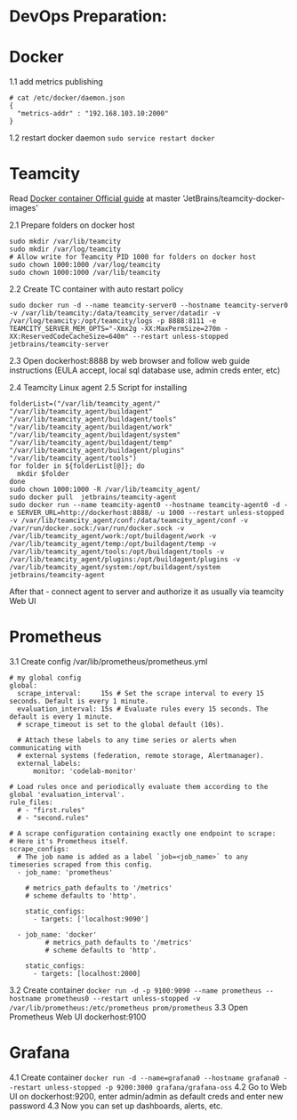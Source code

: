 # DevOps Preparation:

# Docker
1.1 add metrics publishing
```
# cat /etc/docker/daemon.json
{
  "metrics-addr" : "192.168.103.10:2000"
}
```
1.2 restart docker daemon
```sudo service restart docker```

# Teamcity
Read [Docker container Official guide](teamcity-docker-images/dockerhub/teamcity-server/README.md) at master 'JetBrains/teamcity-docker-images'

2.1 Prepare folders on docker host
```
sudo mkdir /var/lib/teamcity
sudo mkdir /var/log/teamcity
# Allow write for Teamcity PID 1000 for folders on docker host
sudo chown 1000:1000 /var/log/teamcity
sudo chown 1000:1000 /var/lib/teamcity
```

2.2 Create TC container with auto restart policy
```
sudo docker run -d --name teamcity-server0 --hostname teamcity-server0 -v /var/lib/teamcity:/data/teamcity_server/datadir -v /var/log/teamcity:/opt/teamcity/logs -p 8888:8111 -e TEAMCITY_SERVER_MEM_OPTS="-Xmx2g -XX:MaxPermSize=270m -XX:ReservedCodeCacheSize=640m" --restart unless-stopped jetbrains/teamcity-server
```

2.3 Open dockerhost:8888 by web browser and follow web guide instructions (EULA accept, local sql database use, admin creds enter, etc)

2.4 Teamcity Linux agent
2.5 Script for installing
```
folderList=("/var/lib/teamcity_agent/" "/var/lib/teamcity_agent/buildagent" "/var/lib/teamcity_agent/buildagent/tools" "/var/lib/teamcity_agent/buildagent/work" "/var/lib/teamcity_agent/buildagent/system" "/var/lib/teamcity_agent/buildagent/temp" "/var/lib/teamcity_agent/buildagent/plugins" "/var/lib/teamcity_agent/tools")
for folder in ${folderList[@]}; do
  mkdir $folder
done
sudo chown 1000:1000 -R /var/lib/teamcity_agent/
sudo docker pull  jetbrains/teamcity-agent
sudo docker run --name teamcity-agent0 --hostname teamcity-agent0 -d -e SERVER_URL=http://dockerhost:8888/ -u 1000 --restart unless-stopped -v /var/lib/teamcity_agent/conf:/data/teamcity_agent/conf -v /var/run/docker.sock:/var/run/docker.sock -v /var/lib/teamcity_agent/work:/opt/buildagent/work -v /var/lib/teamcity_agent/temp:/opt/buildagent/temp -v /var/lib/teamcity_agent/tools:/opt/buildagent/tools -v /var/lib/teamcity_agent/plugins:/opt/buildagent/plugins -v /var/lib/teamcity_agent/system:/opt/buildagent/system jetbrains/teamcity-agent
```
After that - connect agent to server and authorize it as usually via teamcity Web UI

# Prometheus
3.1 Create config /var/lib/prometheus/prometheus.yml
```
# my global config
global:
  scrape_interval:     15s # Set the scrape interval to every 15 seconds. Default is every 1 minute.
  evaluation_interval: 15s # Evaluate rules every 15 seconds. The default is every 1 minute.
  # scrape_timeout is set to the global default (10s).
 
  # Attach these labels to any time series or alerts when communicating with
  # external systems (federation, remote storage, Alertmanager).
  external_labels:
      monitor: 'codelab-monitor'
 
# Load rules once and periodically evaluate them according to the global 'evaluation_interval'.
rule_files:
  # - "first.rules"
  # - "second.rules"
 
# A scrape configuration containing exactly one endpoint to scrape:
# Here it's Prometheus itself.
scrape_configs:
  # The job name is added as a label `job=<job_name>` to any timeseries scraped from this config.
  - job_name: 'prometheus'
 
    # metrics_path defaults to '/metrics'
    # scheme defaults to 'http'.
 
    static_configs:
      - targets: ['localhost:9090']
 
  - job_name: 'docker'
         # metrics_path defaults to '/metrics'
         # scheme defaults to 'http'.
 
    static_configs:
      - targets: [localhost:2000]
```
3.2 Create container
```docker run -d -p 9100:9090 --name prometheus --hostname prometheus0 --restart unless-stopped -v /var/lib/prometheus:/etc/prometheus prom/prometheus```
3.3 Open Prometheus Web UI dockerhost:9100

# Grafana
4.1 Create container
```docker run -d --name=grafana0 --hostname grafana0 --restart unless-stopped -p 9200:3000 grafana/grafana-oss```
4.2 Go to Web UI on dockerhost:9200, enter admin/admin as default creds and enter new password
4.3 Now you can set up dashboards, alerts, etc.
